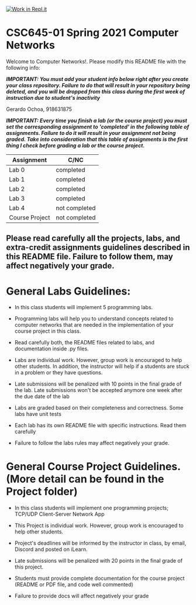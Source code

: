[![Work in Repl.it](https://classroom.github.com/assets/work-in-replit-14baed9a392b3a25080506f3b7b6d57f295ec2978f6f33ec97e36a161684cbe9.svg)](https://classroom.github.com/online_ide?assignment_repo_id=3986733&assignment_repo_type=AssignmentRepo)
# CSC645-01 Spring 2021 Computer Networks
Welcome to Computer Networks!. Please modify this README file with the following info: 

***IMPORTANT: You must add your student info below right after you create your class repository.
Failure to do that will result in your repository being deleted, and you will be dropped from
this class during the first week of instruction due to student's inactivity***

Gerardo Ochoa, 918631875

***IMPORTANT: Every time you finish a lab (or the course project) you must set the corresponding
assignment to 'completed' in the following table of assignments. Failure to do it will result in
your assignment not being graded. Take into consideration that this table of assignments is the
first thing I check before grading a lab or the course project.***


| Assignment                   |     C/NC      |
| ---------------------------- | ------------- |
| Lab 0                        |   completed   |
| Lab 1                        |   completed   |
| Lab 2                        |   completed   |
| Lab 3                        |   completed   |
| Lab 4                        | not completed |
| Course Project               | not completed |



## Please read carefully all the projects, labs, and extra-credit assignments guidelines described in this README file. Failure to follow them, may affect negatively your grade.

# General Labs Guidelines:

* In this class students will implement 5 programming labs.

* Programming labs will help you to understand concepts related to computer networks that are needed in the
implementation of your course project in this class.

* Read carefully both, the README files related to labs, and documentation inside .py files. 

* Labs are individual work. However, group work is encouraged to help other students. In addition, the instructor will help if a students are stuck in a problem or they have questions.

* Late submissions will be penalized with 10 points in the final grade of the lab. Late submissions won't
be accepted anymore one week after the due date of the lab

* Labs are graded based on their completeness and correctness. Some labs have unit tests

* Each lab has its own README file with specific instructions. Read them carefully

* Failure to follow the labs rules may affect negatively your grade.

# General Course Project Guidelines. (More detail can be found in the Project folder)

* In this class students will implement one programming projects; TCP/UDP Client-Server Network App

* This Project is individual work. However, group work is encouraged to help other students.

* Project's deadlines will be informed by the instructor in class, by email, Discord and posted on iLearn.

* Late submissions will be penalized with 20 points in the final grade of this project.

* Students must provide complete documentation for the course project (README or PDF file, and code well commented)

* Failure to provide docs will affect negatively your grade



